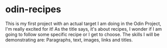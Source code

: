 # odin-recipes

This is my first project with an actual target I am doing in the Odin Project, I'm really excited for it! As the title says, it's about recipes, I wonder if I am going to follow some specific recipe or I get to choose. The skills I will be demonstrating are: Paragraphs, text, images, links and titles.